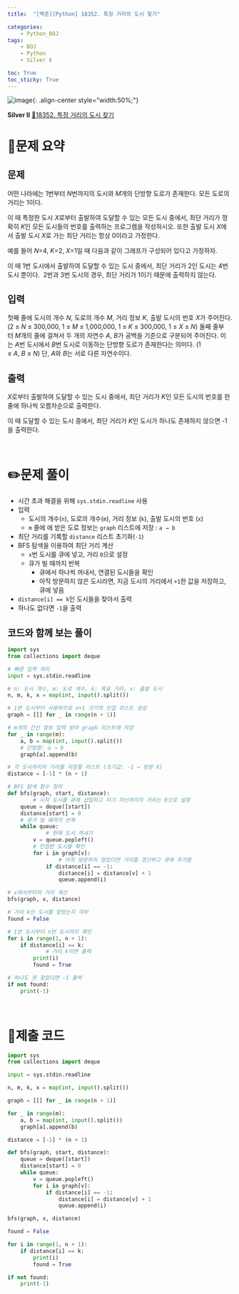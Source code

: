```yaml
---
title:  "[백준][Python] 18352. 특정 거리의 도시 찾기" 

categories: 
    - Python_BOJ
tags: 
    - BOJ
    - Python
    - Silver Ⅱ

toc: True
toc_sticky: True
---
```

![image](https://github.com/user-attachments/assets/32319fe8-99e9-4031-b5d1-9f1909b510dc){: .align-center style="width:50%;"}

**Silver Ⅱ** 
[🔗18352. 특정 거리의 도시 찾기](https://www.acmicpc.net/problem/18352)

# 📝문제 요약
## 문제

어떤 나라에는 1번부터 *N*번까지의 도시와 *M*개의 단방향 도로가 존재한다. 모든 도로의 거리는 1이다.

이 때 특정한 도시 *X*로부터 출발하여 도달할 수 있는 모든 도시 중에서, 최단 거리가 정확히 *K*인 모든 도시들의 번호를 출력하는 프로그램을 작성하시오. 또한 출발 도시 *X*에서 출발 도시 *X*로 가는 최단 거리는 항상 0이라고 가정한다.

예를 들어 *N*=4, *K*=2, *X*=1일 때 다음과 같이 그래프가 구성되어 있다고 가정하자.

[](https://upload.acmicpc.net/a5e311d7-7ce4-4638-88a5-3665fb4459e5/-/preview/)

이 때 1번 도시에서 출발하여 도달할 수 있는 도시 중에서, 최단 거리가 2인 도시는 4번 도시 뿐이다.  2번과 3번 도시의 경우, 최단 거리가 1이기 때문에 출력하지 않는다.

## 입력

첫째 줄에 도시의 개수 *N*, 도로의 개수 *M*, 거리 정보 *K*, 출발 도시의 번호 *X*가 주어진다. (2 ≤ *N* ≤ 300,000, 1 ≤ *M* ≤ 1,000,000, 1 ≤ *K* ≤ 300,000, 1 ≤ *X* ≤ *N*) 둘째 줄부터 *M*개의 줄에 걸쳐서 두 개의 자연수 *A*, *B*가 공백을 기준으로 구분되어 주어진다. 이는 *A*번 도시에서 *B*번 도시로 이동하는 단방향 도로가 존재한다는 의미다. (1 ≤ *A*, *B* ≤ *N*) 단, *A*와 *B*는 서로 다른 자연수이다.

## 출력

*X*로부터 출발하여 도달할 수 있는 도시 중에서, 최단 거리가 *K*인 모든 도시의 번호를 한 줄에 하나씩 오름차순으로 출력한다.

이 때 도달할 수 있는 도시 중에서, 최단 거리가 *K*인 도시가 하나도 존재하지 않으면 -1을 출력한다.


<br>

# ✏️문제 풀이
- 시간 초과 해결을 위해 `sys.stdin.readline`  사용
- 입력
    - 도시의 개수(`n`), 도로의 개수(`m`), 거리 정보 (`k`), 출발 도시의 번호 (`x`)
    - `m` 줄에 에 받은 도로 정보는 `graph` 리스트에 저장 : `a → b`
- 최단 거리를 기록할 `distance` 리스트 초기화(`-1`)
- BFS 탐색을 이용하여 최단 거리 계산
    - `x`번 도시를 큐에 넣고, 거리 `0`으로 설정
    - 큐가 빌 때까지 반복
        - 큐에서 하나씩 꺼내서, 연결된 도시들을 확인
        - 아직 방문하지 않은 도시라면, 지금 도시의 거리에서 `+1`한 값을 저장하고, 큐에 넣음
- `distance[i] == k`인 도시들을 찾아서 출력
- 하나도 없다면 `-1`을 출력

## 코드와 함께 보는 풀이

```python
import sys
from collections import deque

# 빠른 입력 처리
input = sys.stdin.readline

# n: 도시 개수, m: 도로 개수, k: 목표 거리, x: 출발 도시
n, m, k, x = map(int, input().split())

# 1번 도시부터 사용하므로 n+1 크기의 인접 리스트 생성
graph = [[] for _ in range(n + 1)]

# m개의 간선 정보 입력 받아 graph 리스트에 저장
for _ in range(m):
    a, b = map(int, input().split())
    # 단방향: a → b
    graph[a].append(b)

# 각 도시까지의 거리를 저장할 리스트 (초기값: -1 → 방문 X)
distance = [-1] * (n + 1)

# BFS 탐색 함수 정의
def bfs(graph, start, distance):
		# 시작 도시를 큐에 삽입하고 자기 자신까지의 거리는 0으로 설정
    queue = deque([start])
    distance[start] = 0
    # 큐가 빌 때까지 반복
    while queue:
		    # 현재 도시 꺼내기
        v = queue.popleft()
        # 인접한 도시들 확인
        for i in graph[v]:
		        # 아직 방문하지 않았다면 거리를 갱신하고 큐에 추가함
            if distance[i] == -1:
                distance[i] = distance[v] + 1
                queue.append(i)

# x에서부터의 거리 계산
bfs(graph, x, distance)

# 거리 k인 도시를 찾았는지 여부
found = False

# 1번 도시부터 n번 도시까지 확인
for i in range(1, n + 1):
    if distance[i] == k:
		    # 거리 k이면 출력
        print(i)
        found = True

# 하나도 못 찾았다면 -1 출력
if not found:
    print(-1)
```

<br>

# 💯제출 코드
```python
import sys
from collections import deque

input = sys.stdin.readline

n, m, k, x = map(int, input().split())

graph = [[] for _ in range(n + 1)]

for _ in range(m):
    a, b = map(int, input().split())
    graph[a].append(b)

distance = [-1] * (n + 1)

def bfs(graph, start, distance):
    queue = deque([start])
    distance[start] = 0
    while queue:
        v = queue.popleft()
        for i in graph[v]:
            if distance[i] == -1:
                distance[i] = distance[v] + 1
                queue.append(i)

bfs(graph, x, distance)

found = False

for i in range(1, n + 1):
    if distance[i] == k:
        print(i)
        found = True

if not found:
    print(-1)
```